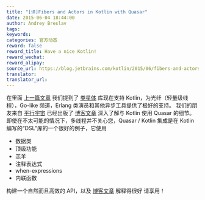 ```yaml
---
title: "[译]Fibers and Actors in Kotlin with Quasar"
date: 2015-06-04 18:44:00
author: Andrey Breslav
tags:
keywords:
categories: 官方动态
reward: false
reward_title: Have a nice Kotlin!
reward_wechat:
reward_alipay:
source_url: https://blog.jetbrains.com/kotlin/2015/06/fibers-and-actors-in-kotlin-with-quasar/
translator:
translator_url:
---
```


在里面 [上一篇文章](http://blog.jetbrains.com/kotlin/2015/05/kotlin-m12-is-out/) 我们提到了 [类星体](http://docs.paralleluniverse.co/quasar/) 库现在支持 Kotlin，为光纤（轻量级线程），Go-like 频道，Erlang 类演员和其他异步工具提供了极好的支持。
我们的朋友来自 [平行宇宙](http://www.paralleluniverse.co/) 已经出版了 [博客文章](http://blog.paralleluniverse.co/2015/06/04/quasar-kotlin/) 深入了解与 Kotlin 使用 Quasar 的细节。即使在不太可能的情况下，多线程并不关心您，Quasar / Kotlin 集成是在 Kotlin 编写的“DSL”库的一个很好的例子，它使用

* 数据类
* 顶级功能
* 羔羊
* 注释表达式
* when-expressions
* 内联函数

构建一个自然而且高效的 API，以及 [博客文章](http://blog.paralleluniverse.co/2015/06/04/quasar-kotlin/) 解释得很好
请享用！
